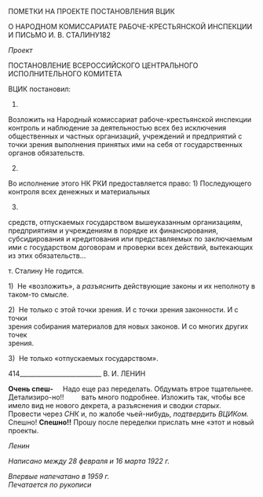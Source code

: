 ПОМЕТКИ НА ПРОЕКТЕ ПОСТАНОВЛЕНИЯ ВЦИК

О НАРОДНОМ КОМИССАРИАТЕ РАБОЧЕ-КРЕСТЬЯНСКОЙ ИНСПЕКЦИИ И ПИСЬМО И. В. СТАЛИНУ182

_Проект_

ПОСТАНОВЛЕНИЕ ВСЕРОССИЙСКОГО ЦЕНТРАЛЬНОГО ИСПОЛНИТЕЛЬНОГО КОМИТЕТА

ВЦИК постановил:

1)

Возложить на Народный комиссариат рабоче-крестьянской инспекции контроль и наблюдение за дея­тельностью всех без исключения общественных и частных организаций, учреждений и предприятий с точки зрения выполнения принятых ими на себя от государственных органов обязательств.

2)

Во исполнение этого НК РКИ предоставляется право: 1) Последующего контроля всех денежных и материальных

3)

средств, отпускаемых государством вышеуказанным организациям, предприятиям и учреждениям в по­рядке их финансирования, субсидирования и кредитования или представляемых по заключаемым ими с государством договорам и проверки всех действий, вытекающих из этих обязательств...

т. Сталину Не годится.

1)  Не «возложить», а _разъяснить_ действующие законы и их неполноту в  
таком-то смысле.

2)  Не только с этой точки зрения. И с точки зрения законности. И с точки  
зрения собирания материалов для новых законов. И со многих других точек  
зрения.

3)  Не только «отпускаемых государством».

  

414__________________________ В. И. ЛЕНИН

**Очень спеш-**     Надо еще раз переделать. Обдумать втрое тщательнее. Детализиро-но!!         вать много подробнее. Изложить так, чтобы все имело вид не нового декрета, а разъяснения и сводки _старых._ Провести через _СНК_ и, по жалобе чьей-нибудь, _подтвердить ВЦИКом._ Спешно! **Спешно!!** Прошу после переделки прислать мне «этот и новый проекты.

_Ленин_

_Написано между 28 февраля и 16 марта 1922 г._

_Впервые напечатано в 1959 г.                                                              Печатается по рукописи_